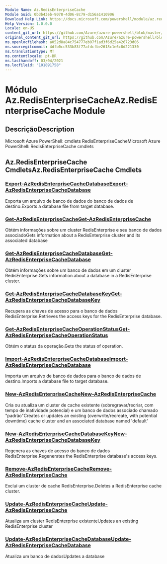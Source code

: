 ```yaml
---
Module Name: Az.RedisEnterpriseCache
Module Guid: 0b3b43eb-9078-4d06-8c79-d156a1410906
Download Help Link: https://docs.microsoft.com/powershell/module/az.redisenterprisecache
Help Version: 1.0.0.0
Locale: en-US
content_git_url: https://github.com/Azure/azure-powershell/blob/master/src/RedisEnterpriseCache/help/Az.RedisEnterpriseCache.md
original_content_git_url: https://github.com/Azure/azure-powershell/blob/master/src/RedisEnterpriseCache/help/Az.RedisEnterpriseCache.md
ms.openlocfilehash: a052d8a84c754777eb07f1ad3f6d25a426723d06
ms.sourcegitcommit: 4dfb0cc533b83f77afdcfbe2618c1e6c8d221330
ms.translationtype: MT
ms.contentlocale: pt-BR
ms.lasthandoff: 03/04/2021
ms.locfileid: "101891758"
---
```

# <span data-ttu-id="e4f95-101">Módulo Az.RedisEnterpriseCache</span><span class="sxs-lookup"><span data-stu-id="e4f95-101">Az.RedisEnterpriseCache Module</span></span>
## <span data-ttu-id="e4f95-102">Descrição</span><span class="sxs-lookup"><span data-stu-id="e4f95-102">Description</span></span>
<span data-ttu-id="e4f95-103">Microsoft Azure PowerShell: cmdlets RedisEnterpriseCache</span><span class="sxs-lookup"><span data-stu-id="e4f95-103">Microsoft Azure PowerShell: RedisEnterpriseCache cmdlets</span></span>

## <span data-ttu-id="e4f95-104">Az.RedisEnterpriseCache Cmdlets</span><span class="sxs-lookup"><span data-stu-id="e4f95-104">Az.RedisEnterpriseCache Cmdlets</span></span>
### [<span data-ttu-id="e4f95-105">Export-AzRedisEnterpriseCacheDatabase</span><span class="sxs-lookup"><span data-stu-id="e4f95-105">Export-AzRedisEnterpriseCacheDatabase</span></span>](Export-AzRedisEnterpriseCacheDatabase.md)
<span data-ttu-id="e4f95-106">Exporta um arquivo de banco de dados do banco de dados de destino.</span><span class="sxs-lookup"><span data-stu-id="e4f95-106">Exports a database file from target database.</span></span>

### [<span data-ttu-id="e4f95-107">Get-AzRedisEnterpriseCache</span><span class="sxs-lookup"><span data-stu-id="e4f95-107">Get-AzRedisEnterpriseCache</span></span>](Get-AzRedisEnterpriseCache.md)
<span data-ttu-id="e4f95-108">Obtém informações sobre um cluster RedisEnterprise e seu banco de dados associado</span><span class="sxs-lookup"><span data-stu-id="e4f95-108">Gets information about a RedisEnterprise cluster and its associated database</span></span>

### [<span data-ttu-id="e4f95-109">Get-AzRedisEnterpriseCacheDatabase</span><span class="sxs-lookup"><span data-stu-id="e4f95-109">Get-AzRedisEnterpriseCacheDatabase</span></span>](Get-AzRedisEnterpriseCacheDatabase.md)
<span data-ttu-id="e4f95-110">Obtém informações sobre um banco de dados em um cluster RedisEnterprise.</span><span class="sxs-lookup"><span data-stu-id="e4f95-110">Gets information about a database in a RedisEnterprise cluster.</span></span>

### [<span data-ttu-id="e4f95-111">Get-AzRedisEnterpriseCacheDatabaseKey</span><span class="sxs-lookup"><span data-stu-id="e4f95-111">Get-AzRedisEnterpriseCacheDatabaseKey</span></span>](Get-AzRedisEnterpriseCacheDatabaseKey.md)
<span data-ttu-id="e4f95-112">Recupera as chaves de acesso para o banco de dados RedisEnterprise.</span><span class="sxs-lookup"><span data-stu-id="e4f95-112">Retrieves the access keys for the RedisEnterprise database.</span></span>

### [<span data-ttu-id="e4f95-113">Get-AzRedisEnterpriseCacheOperationStatus</span><span class="sxs-lookup"><span data-stu-id="e4f95-113">Get-AzRedisEnterpriseCacheOperationStatus</span></span>](Get-AzRedisEnterpriseCacheOperationStatus.md)
<span data-ttu-id="e4f95-114">Obtém o status da operação.</span><span class="sxs-lookup"><span data-stu-id="e4f95-114">Gets the status of operation.</span></span>

### [<span data-ttu-id="e4f95-115">Import-AzRedisEnterpriseCacheDatabase</span><span class="sxs-lookup"><span data-stu-id="e4f95-115">Import-AzRedisEnterpriseCacheDatabase</span></span>](Import-AzRedisEnterpriseCacheDatabase.md)
<span data-ttu-id="e4f95-116">Importa um arquivo de banco de dados para o banco de dados de destino.</span><span class="sxs-lookup"><span data-stu-id="e4f95-116">Imports a database file to target database.</span></span>

### [<span data-ttu-id="e4f95-117">New-AzRedisEnterpriseCache</span><span class="sxs-lookup"><span data-stu-id="e4f95-117">New-AzRedisEnterpriseCache</span></span>](New-AzRedisEnterpriseCache.md)
<span data-ttu-id="e4f95-118">Cria ou atualiza um cluster de cache existente (sobregravar/recriar, com tempo de inatividade potencial) e um banco de dados associado chamado "padrão"</span><span class="sxs-lookup"><span data-stu-id="e4f95-118">Creates or updates an existing (overwrite/recreate, with potential downtime) cache cluster and an associated database named 'default'</span></span>

### [<span data-ttu-id="e4f95-119">New-AzRedisEnterpriseCacheDatabaseKey</span><span class="sxs-lookup"><span data-stu-id="e4f95-119">New-AzRedisEnterpriseCacheDatabaseKey</span></span>](New-AzRedisEnterpriseCacheDatabaseKey.md)
<span data-ttu-id="e4f95-120">Regenera as chaves de acesso do banco de dados RedisEnterprise.</span><span class="sxs-lookup"><span data-stu-id="e4f95-120">Regenerates the RedisEnterprise database's access keys.</span></span>

### [<span data-ttu-id="e4f95-121">Remove-AzRedisEnterpriseCache</span><span class="sxs-lookup"><span data-stu-id="e4f95-121">Remove-AzRedisEnterpriseCache</span></span>](Remove-AzRedisEnterpriseCache.md)
<span data-ttu-id="e4f95-122">Exclui um cluster de cache RedisEnterprise.</span><span class="sxs-lookup"><span data-stu-id="e4f95-122">Deletes a RedisEnterprise cache cluster.</span></span>

### [<span data-ttu-id="e4f95-123">Update-AzRedisEnterpriseCache</span><span class="sxs-lookup"><span data-stu-id="e4f95-123">Update-AzRedisEnterpriseCache</span></span>](Update-AzRedisEnterpriseCache.md)
<span data-ttu-id="e4f95-124">Atualiza um cluster RedisEnterprise existente</span><span class="sxs-lookup"><span data-stu-id="e4f95-124">Updates an existing RedisEnterprise cluster</span></span>

### [<span data-ttu-id="e4f95-125">Update-AzRedisEnterpriseCacheDatabase</span><span class="sxs-lookup"><span data-stu-id="e4f95-125">Update-AzRedisEnterpriseCacheDatabase</span></span>](Update-AzRedisEnterpriseCacheDatabase.md)
<span data-ttu-id="e4f95-126">Atualiza um banco de dados</span><span class="sxs-lookup"><span data-stu-id="e4f95-126">Updates a database</span></span>

